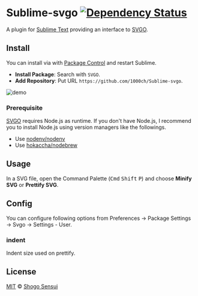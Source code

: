 # Sublime-svgo [![Dependency Status](https://david-dm.org/1000ch/Sublime-svgo.svg)](https://david-dm.org/1000ch/Sublime-svgo)

A plugin for [Sublime Text](https://www.sublimetext.com/) providing an interface to [SVGO](https://github.com/svg/svgo).

## Install

You can install via with [Package Control](https://packagecontrol.io/) and restart Sublime.

- **Install Package**: Search with `SVGO`.
- **Add Repository**: Put URL `https://github.com/1000ch/Sublime-svgo`.

![demo](https://cloud.githubusercontent.com/assets/1800018/24616695/d7ce3a10-18cc-11e7-8398-24e966b62914.gif)

### Prerequisite

[SVGO](https://github.com/svg/svgo) requires Node.js as runtime. If you don't have Node.js, I recommend you to install Node.js using version managers like the followings.

- Use [nodenv/nodenv](https://github.com/nodenv/nodenv)
- Use [hokaccha/nodebrew](https://github.com/hokaccha/nodebrew)

## Usage

In a SVG file, open the Command Palette (<kbd>Cmd</kbd> <kbd>Shift</kbd> <kbd>P</kbd>) and choose **Minify SVG** or **Prettify SVG**.

## Config

You can configure following options from Preferences → Package Settings → Svgo → Settings - User.

### indent

Indent size used on prettify.

## License

[MIT](https://1000ch.mit-license.org) © [Shogo Sensui](https://github.com/1000ch)
